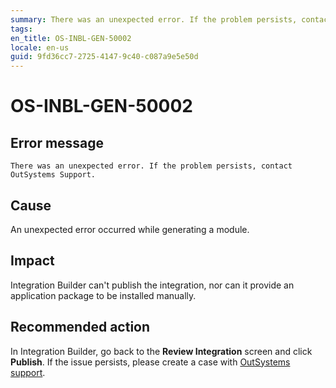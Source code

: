 ```yaml
---
summary: There was an unexpected error. If the problem persists, contact OutSystems Support.
tags:
en_title: OS-INBL-GEN-50002
locale: en-us
guid: 9fd36cc7-2725-4147-9c40-c087a9e5e50d
---
```


# OS-INBL-GEN-50002

## Error message

`There was an unexpected error. If the problem persists, contact OutSystems Support.`

## Cause

An unexpected error occurred while generating a module.

## Impact

Integration Builder can't publish the integration, nor can it provide an application package to be installed manually.

## Recommended action

In Integration Builder, go back to the **Review Integration** screen and click **Publish**.
If the issue persists, please create a case with [OutSystems support](https://success.outsystems.com/Support).
